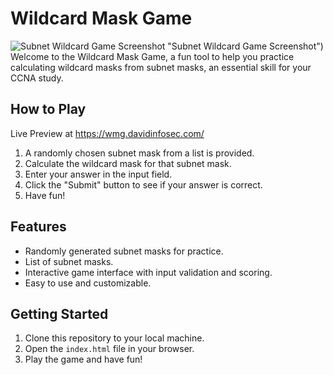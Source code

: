 # Wildcard Mask Game
![Subnet Wildcard Game Screenshot](https://i.imgur.com/0rBbmvI.png) "Subnet Wildcard Game Screenshot")
Welcome to the Wildcard Mask Game, a fun tool to help you practice calculating wildcard masks from subnet masks, an essential skill for your CCNA study. 

## How to Play
Live Preview at https://wmg.davidinfosec.com/
1. A randomly chosen subnet mask from a list is provided.
2. Calculate the wildcard mask for that subnet mask.
3. Enter your answer in the input field.
4. Click the "Submit" button to see if your answer is correct.
5. Have fun!

## Features

- Randomly generated subnet masks for practice.
- List of subnet masks.
- Interactive game interface with input validation and scoring.
- Easy to use and customizable.

## Getting Started

1. Clone this repository to your local machine.
2. Open the `index.html` file in your browser.
3. Play the game and have fun!
